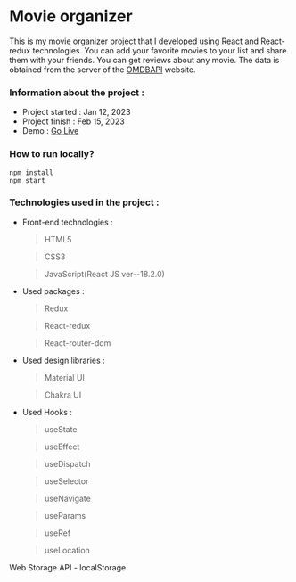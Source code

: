 # Movie organizer

This is my movie organizer project that I developed using React and React-redux technologies.
You can add your favorite movies to your list and share them with your friends.
You can get reviews about any movie. The data is obtained from the server of the [OMDBAPI](https://www.omdbapi.com/) website.

### Information about the project :

- Project started : Jan 12, 2023
- Project finish : Feb 15, 2023
- Demo : [Go Live](https://mustseemovie.netlify.app/)

### How to run locally?

```
npm install
npm start
```

### Technologies used in the project :

- Front-end technologies :

  > HTML5

  > CSS3

  > JavaScript(React JS ver--18.2.0)

- Used packages :

  > Redux

  > React-redux

  > React-router-dom

- Used design libraries :

  > Material UI

  > Chakra UI

- Used Hooks :

  > useState

  > useEffect

  > useDispatch

  > useSelector

  > useNavigate

  > useParams

  > useRef

  > useLocation

Web Storage API - localStorage
